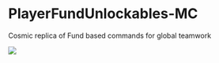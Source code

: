 # PlayerFundUnlockables-MC
Cosmic replica of Fund based commands for global teamwork

![](https://cdn.discordapp.com/attachments/872144514947612703/872147097670008893/unknown.png)
